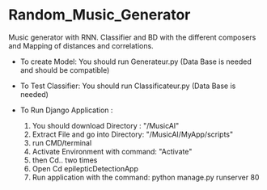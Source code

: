 # Random_Music_Generator
Music generator with RNN. Classifier and BD with the different composers and Mapping of distances and correlations.


- To create Model: You should run Generateur.py (Data Base is needed and should be compatible) 

- To Test Classifier: You should run Classificateur.py (Data Base is needed) 

- To Run Django Application : 
  1) You should download Directory : "/MusicAI"
  2) Extract File and go into Directory: "/MusicAI/MyApp/scripts" 
  3) run CMD/terminal
  4) Activate Environment with command: "Activate"
  5) then Cd.. two times
  6) Open Cd epilepticDetectionApp
  7) Run application with the command: python manage.py runserver 80 
